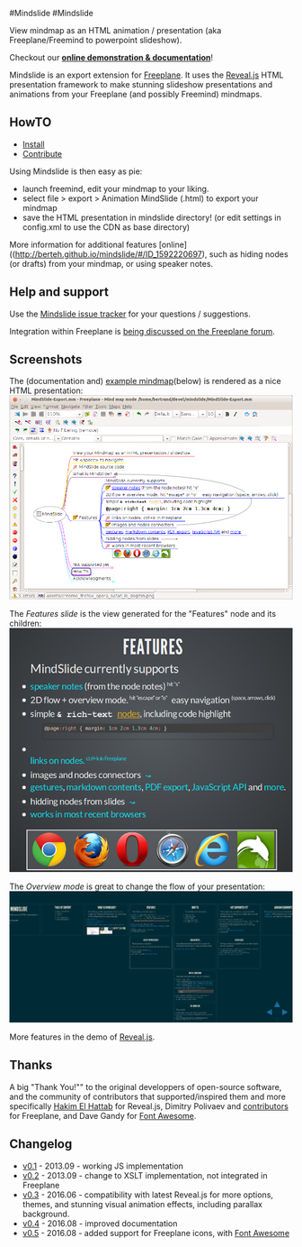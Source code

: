 #Mindslide
#Mindslide

View mindmap as an HTML animation / presentation (aka Freeplane/Freemind to powerpoint slideshow).

Checkout our **[online demonstration & documentation](http://berteh.github.io/mindslide/)**!


Mindslide is an export extension for [Freeplane](http://sourceforge.net/projects/freeplane). It uses the [Reveal.js](http://lab.hakim.se/reveal-js/) HTML presentation framework to make stunning slideshow presentations and animations from your Freeplane (and possibly Freemind) mindmaps.

## HowTO
- [Install](http://berteh.github.io/mindslide/#/ID_1405033759)
- [Contribute](http://berteh.github.io/mindslide/#/ID_1128763901)

Using Mindslide is then easy as pie:
- launch freemind, edit your mindmap to your liking.
- select file > export > Animation MindSlide (.html) to export your mindmap
- save the HTML presentation in mindslide directory! (or edit settings in config.xml to use the CDN as base directory)

More information for additional features [online]((http://berteh.github.io/mindslide/#/ID_1592220697), such as hiding nodes (or drafts) from your mindmap, or using speaker notes.


## Help and support

Use the [Mindslide issue tracker](https://github.com/berteh/mindslide/issues) for your questions / suggestions.

Integration within Freeplane is [being discussed on the Freeplane forum](https://sourceforge.net/apps/phpbb/freeplane/viewtopic.php?f=1&t=750&p=3712#p3708).


## Screenshots

The (documentation and) [example mindmap](MindSlide-Export.mm)(below) is rendered  as a nice HTML presentation: ![example mindmap](assets/mindmap-slide-export-demo.png "Example and documentation MindMap in Freeplane") 

The *Features slide* is the view generated for the "Features" node and its children:
![Features slide](assets/mindslide1-features.png "mindslide for Features node (automatic)")

The *Overview mode* is great to change the flow of your presentation:
![Overview mode](assets/mindslide2-overview.png "overview mode for 2D navigation in your HTML presentation")

More features in the demo of [Reveal.js](http://lab.hakim.se/reveal-js/).


## Thanks
A big "Thank You!"" to the original developpers of open-source software, and the community of contributors that supported/inspired them and more specifically [Hakim El Hattab](http://hakim.se) for Reveal.js, Dimitry Polivaev and [contributors](http://freeplane.sourceforge.net/wiki/index.php/Contributors) for Freeplane, and Dave Gandy for [Font Awesome](http://fontawesome.io). 

## Changelog 

  * [v0.1](https://github.com/berteh/mindslide/releases/tag/v0.1) - 2013.09  - working JS implementation
  * [v0.2](https://github.com/berteh/mindslide/releases/tag/v0.2) - 2013.09  - change to XSLT implementation, not integrated in Freeplane
  * [v0.3](https://github.com/berteh/mindslide/releases/tag/v0.3) - 2016.06  - compatibility with latest Reveal.js for more options, themes, and stunning visual animation effects, including parallax background.
  * [v0.4](https://github.com/berteh/mindslide/releases/tag/v0.4) - 2016.08  - improved documentation
  * [v0.5](https://github.com/berteh/mindslide/releases/tag/v0.5) - 2016.08  - added support for Freeplane icons, with [Font Awesome](http://fontawesome.io)


